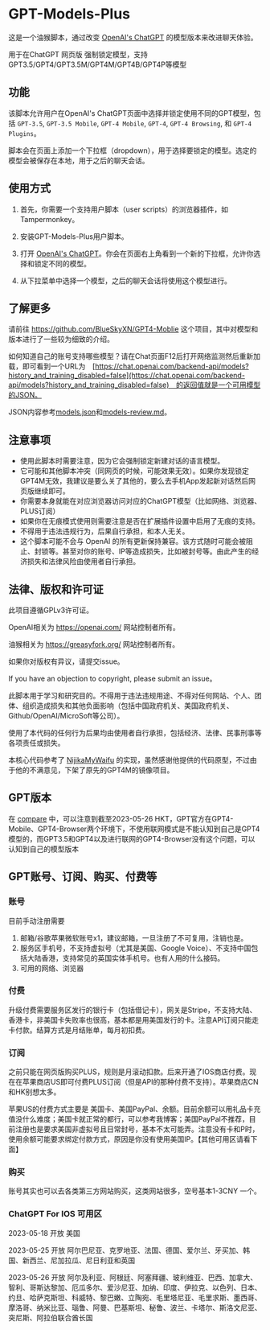# GPT-Models-Plus
这是一个油猴脚本，通过改变 [OpenAI's ChatGPT](https://chat.openai.com/) 的模型版本来改进聊天体验。

用于在ChatGPT 网页版 强制锁定模型，支持GPT3.5/GPT4/GPT3.5M/GPT4M/GPT4B/GPT4P等模型

## 功能

该脚本允许用户在OpenAI's ChatGPT页面中选择并锁定使用不同的GPT模型，包括 `GPT-3.5`, `GPT-3.5 Mobile`, `GPT-4 Mobile`, `GPT-4`, `GPT-4 Browsing`, 和 `GPT-4 Plugins`。

脚本会在页面上添加一个下拉框（dropdown），用于选择要锁定的模型。选定的模型会被保存在本地，用于之后的聊天会话。

## 使用方式

1. 首先，你需要一个支持用户脚本（user scripts）的浏览器插件，如 Tampermonkey。

2. 安装GPT-Models-Plus用户脚本。

3. 打开 [OpenAI's ChatGPT](https://chat.openai.com/)。你会在页面右上角看到一个新的下拉框，允许你选择和锁定不同的模型。

4. 从下拉菜单中选择一个模型，之后的聊天会话将使用这个模型进行。

## 了解更多

请前往 https://github.com/BlueSkyXN/GPT4-Moblie 这个项目，其中对模型和版本进行了一些较为细致的介绍。

如何知道自己的账号支持哪些模型？请在Chat页面F12后打开网络监测然后重新加载，即可看到一个URL为　[https://chat.openai.com/backend-api/models?history_and_training_disabled=false](https://chat.openai.com/backend-api/models?history_and_training_disabled=false)　的返回值就是一个可用模型的JSON。

JSON内容参考[models.json](models.json)和[models-review.md](models-review.md)。


## 注意事项

- 使用此脚本时需要注意，因为它会强制锁定新建对话的语言模型。
- 它可能和其他脚本冲突（同网页的时候，可能效果无效）。如果你发现锁定GPT4M无效，我建议是要么关了其他的，要么去手机App发起新对话然后网页版继续即可。
- 你需要本身就能在对应浏览器访问对应的ChatGPT模型（比如网络、浏览器、PLUS订阅）
- 如果你在无痕模式使用则需要注意是否在扩展插件设置中启用了无痕的支持。
- 不得用于违法违规行为，后果自行承担，和本人无关。
- 这个脚本可能不会与 OpenAI 的所有更新保持兼容。该方式随时可能会被阻止、封锁等。甚至对你的账号、IP等造成损失，比如被封号等。由此产生的经济损失和法律风险由使用者自行承担。

## 法律、版权和许可证

此项目遵循GPLv3许可证。

OpenAI相关为 https://openai.com/ 网站控制者所有。

油猴相关为 https://greasyfork.org/ 网站控制者所有。

如果你对版权有异议，请提交issue。

If you have an objection to copyright, please submit an issue。

此脚本用于学习和研究目的。不得用于违法违规用途、不得对任何网站、个人、团体、组织造成损失和其他负面影响（包括中国政府机关、美国政府机关、Github/OpenAI/MicroSoft等公司）。

使用了本代码的任何行为后果均由使用者自行承担，包括经济、法律、民事刑事等各项责任或损失。

本核心代码参考了 [NijikaMyWaifu](https://www.reddit.com/r/saraba2nd/comments/13t2329) 的实现，虽然感谢他提供的代码原型，不过由于他的不满意见，下架了原先的GPT4M的镜像项目。

## GPT版本

在 [compare](compare.md)  中，可以注意到截至2023-05-26 HKT，GPT官方在GPT4-Mobile、GPT4-Browser两个环境下，不使用联网模式是不能认知到自己是GPT4模型的，而GPT3.5和GPT4以及进行联网的GPT4-Browser没有这个问题，可以认知到自己的模型版本

## GPT账号、订阅、购买、付费等

### 账号

目前手动注册需要
1. 邮箱/谷歌苹果微软账号x1，建议邮箱，一旦注册了不可复用，注销也是。
2. 服务区手机号，不支持虚拟号（尤其是美国、Google Voice）、不支持中国包括大陆香港，支持常见的英国实体手机号。也有人用的什么接码。
3. 可用的网络、浏览器

### 付费

升级付费需要服务区发行的银行卡（包括借记卡），网关是Stripe，不支持大陆、香港卡，非美国卡失败率也很高，基本都是用美国发行的卡。注意API订阅只能走卡付款。结算方式是月结账单，每月初扣费。

### 订阅

之前只能在网页版购买PLUS，规则是月滚动扣款。后来开通了IOS商店付费。现在在苹果商店US即可付费PLUS订阅（但是API的那种付费不支持）。苹果商店CN和HK别想太多。

苹果US的付费方式主要是 美国卡、美国PayPal、余额。目前余额可以用礼品卡充值没什么难度；美国卡就正常的都行，可以参考我博客；美国PayPal不推荐，目前注册也是要求美国非虚拟号且日常封号，基本不太可能弄。注意没有卡和P时，使用余额可能要求绑定付款方式，原因是你没有使用美国IP。【其他可用区请看下面】

### 购买

账号其实也可以去各类第三方网站购买，这类网站很多，空号基本1-3CNY 一个。

### ChatGPT For IOS 可用区
2023-05-18 开放 美国

2023-05-25 开放 阿尔巴尼亚、克罗地亚、法国、德国、爱尔兰、牙买加、韩国、新西兰、尼加拉瓜、尼日利亚和英国

2023-05-26 开放 阿尔及利亚、阿根廷、阿塞拜疆、玻利维亚、巴西、加拿大、智利、哥斯达黎加、厄瓜多尔、爱沙尼亚、加纳、印度、伊拉克、以色列、日本、约旦、哈萨克斯坦、科威特、黎巴嫩、立陶宛、毛里塔尼亚、毛里求斯、墨西哥、摩洛哥、纳米比亚、瑙鲁、阿曼、巴基斯坦、秘鲁、波兰、卡塔尔、斯洛文尼亚、突尼斯、阿拉伯联合酋长国 



